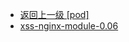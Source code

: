 - [返回上一级 [pod]](page/服务部署/Nginx/模板/nginx-1.24.0/Openresty/openresty-1.21.4.3-win64/pod/)
- [xss-nginx-module-0.06](page/服务部署/Nginx/模板/nginx-1.24.0/Openresty/openresty-1.21.4.3-win64/pod/xss-nginx-module-0.06/)
